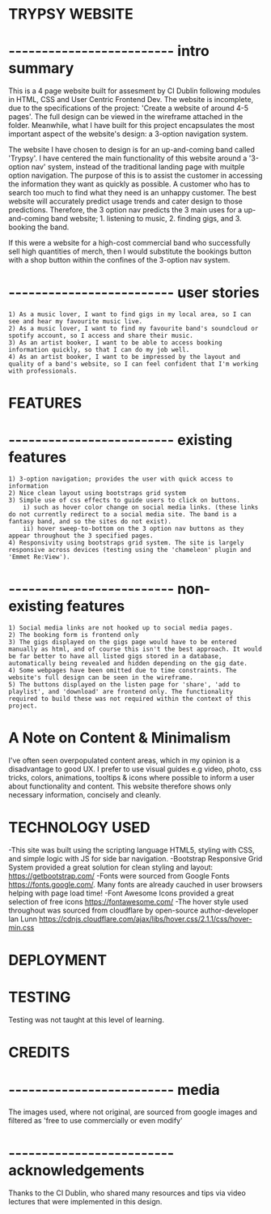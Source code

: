 # TRYPSY WEBSITE

# ------------------------- intro summary 
This is a 4 page website built for assesment by CI Dublin following modules in HTML, CSS and User Centric Frontend Dev. The website is incomplete, due to the specifications of the project: 'Create a website of around 4-5 pages'. The full design can be viewed in the wireframe attached in the folder. Meanwhile, what I have built for this project encapsulates the most important aspect of the website's design: a 3-option navigation system. 

The website I have chosen to design is for an up-and-coming band called 'Trypsy'. I have centered the main functionality of this website around a '3-option nav' system, instead of the traditional landing page with muitple option navigation. The purpose of this is to assist the customer in accessing the information they want as quickly as possible. A customer who has to search too much to find what they need is an unhappy customer. The best website will accurately predict usage trends and cater design to those predictions. Therefore, the 3 option nav predicts the 3 main uses for a up-and-coming band website; 1. listening to music, 2. finding gigs, and 3. booking the band. 

If this were a website for a high-cost commercial band who successfully sell high quantities of merch, then I would substitute the bookings button with a shop button within the confines of the 3-option nav system. 

# ------------------------- user stories 
    1) As a music lover, I want to find gigs in my local area, so I can see and hear my favourite music live.
    2) As a music lover, I want to find my favourite band's soundcloud or spotify account, so I access and share their music.
    3) As an artist booker, I want to be able to access booking information quickly, so that I can do my job well. 
    4) As an artist booker, I want to be impressed by the layout and quality of a band's website, so I can feel confident that I'm working with professionals.  

# FEATURES
# ------------------------- existing features
    1) 3-option navigation; provides the user with quick access to information 
    2) Nice clean layout using bootstraps grid system
    3) Simple use of css effects to guide users to click on buttons. 
        i) such as hover color change on social media links. (these links do not currently redirect to a social media site. The band is a fantasy band, and so the sites do not exist). 
        ii) hover sweep-to-bottom on the 3 option nav buttons as they appear throughout the 3 specified pages.
    4) Responsivity using bootstraps grid system. The site is largely responsive across devices (testing using the 'chameleon' plugin and 'Emmet Re:View').

# ------------------------- non-existing features
    1) Social media links are not hooked up to social media pages. 
    2) The booking form is frontend only
    3) The gigs displayed on the gigs page would have to be entered manually as html, and of course this isn't the best approach. It would be far better to have all listed gigs stored in a database, automatically being revealed and hidden depending on the gig date. 
    4) Some webpages have been omitted due to time constraints. The website's full design can be seen in the wireframe. 
    5) The buttons displayed on the listen page for 'share', 'add to playlist', and 'download' are frontend only. The functionality required to build these was not required within the context of this project. 
    
# A Note on Content & Minimalism
 I've often seen overpopulated content areas, which in my opinion is a disadvantage to good UX. I prefer  to use visual guides e.g video, photo, css tricks, colors, animations, tooltips & icons where possible to inform a user about functionality and content. This website therefore shows only necessary information, concisely and cleanly. 

# TECHNOLOGY USED
-This site was built using the scripting language HTML5, styling with CSS, and simple logic with JS for side bar navigation. 
-Bootstrap Responsive Grid System provided a great solution for clean styling and layout: 
https://getbootstrap.com/
-Fonts were sourced from Google Fonts https://fonts.google.com/. Many fonts are already cauched in user browsers helping with page load time!
-Font Awesome Icons provided a great selection of free icons https://fontawesome.com/
-The hover style used throughout was sourced from cloudflare by open-source author-developer Ian Lunn
https://cdnjs.cloudflare.com/ajax/libs/hover.css/2.1.1/css/hover-min.css

# DEPLOYMENT

# TESTING
Testing was not taught at this level of learning. 

# CREDITS 
# ------------------------- media
The images used, where not original, are sourced from google images and filtered as 'free to use commercially or even modify'

# ------------------------- acknowledgements 
Thanks to the CI Dublin, who shared many resources and tips via video lectures that were implemented in this design. 